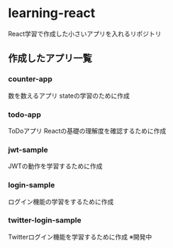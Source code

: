 # learning-react
React学習で作成した小さいアプリを入れるリポジトリ

## 作成したアプリ一覧
### counter-app
数を数えるアプリ
stateの学習のために作成
### todo-app
ToDoアプリ
Reactの基礎の理解度を確認するために作成
### jwt-sample
JWTの動作を学習するために作成
### login-sample
ログイン機能の学習をするために作成
### twitter-login-sample
Twitterログイン機能を学習するために作成
※開発中
